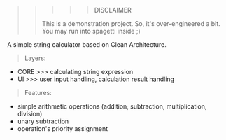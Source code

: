 >>>>>DISCLAIMER
>>>>>
>>This is a demonstration project. So, it's over-engineered a bit.
>>You may run into spagetti inside ;)


A simple string calculator based on Clean Architecture.

>Layers:
* CORE >>> calculating string expression
* UI >>> user input handling, calculation result handling

>Features:
* simple arithmetic operations (addition, subtraction, multiplication, division)
* unary subtraction
* operation's priority assignment
